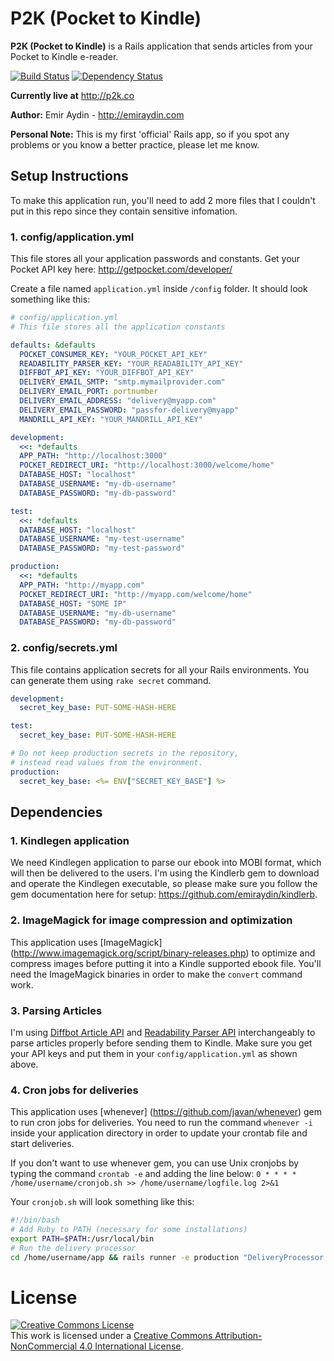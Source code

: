 P2K (Pocket to Kindle)
===
**P2K (Pocket to Kindle)** is a Rails application that sends articles from your Pocket to Kindle e-reader.

[![Build Status](https://travis-ci.org/emiraydin/p2k.svg?branch=master)](https://travis-ci.org/emiraydin/p2k)
[![Dependency Status](https://gemnasium.com/emiraydin/p2k.svg)](https://gemnasium.com/emiraydin/p2k)

**Currently live at** http://p2k.co

**Author:** Emir Aydin - http://emiraydin.com

**Personal Note:** This is my first 'official' Rails app, so if you spot any problems or you know a better practice, please let me know.

## Setup Instructions

To make this application run, you'll need to add 2 more files that I couldn't put in this repo since they contain sensitive infomation.

### 1. config/application.yml

This file stores all your application passwords and constants.
Get your Pocket API key here: http://getpocket.com/developer/

Create a file named `application.yml` inside `/config` folder. It should look something like this:

```yml
# config/application.yml
# This file stores all the application constants

defaults: &defaults
  POCKET_CONSUMER_KEY: "YOUR_POCKET_API_KEY"
  READABILITY_PARSER_KEY: "YOUR_READABILITY_API_KEY"
  DIFFBOT_API_KEY: "YOUR_DIFFBOT_API_KEY"
  DELIVERY_EMAIL_SMTP: "smtp.mymailprovider.com"
  DELIVERY_EMAIL_PORT: portnumber
  DELIVERY_EMAIL_ADDRESS: "delivery@myapp.com"
  DELIVERY_EMAIL_PASSWORD: "passfor-delivery@myapp"
  MANDRILL_API_KEY: "YOUR_MANDRILL_API_KEY"

development:
  <<: *defaults
  APP_PATH: "http://localhost:3000"
  POCKET_REDIRECT_URI: "http://localhost:3000/welcome/home"
  DATABASE_HOST: "localhost"
  DATABASE_USERNAME: "my-db-username"
  DATABASE_PASSWORD: "my-db-password"

test:
  <<: *defaults
  DATABASE_HOST: "localhost"
  DATABASE_USERNAME: "my-test-username"
  DATABASE_PASSWORD: "my-test-password"

production:
  <<: *defaults
  APP_PATH: "http://myapp.com"
  POCKET_REDIRECT_URI: "http://myapp.com/welcome/home"
  DATABASE_HOST: "SOME IP"
  DATABASE_USERNAME: "my-db-username"
  DATABASE_PASSWORD: "my-db-password"
```

### 2. config/secrets.yml
This file contains application secrets for all your Rails environments. You can generate them using `rake secret` command.

```yml
development:
  secret_key_base: PUT-SOME-HASH-HERE

test:
  secret_key_base: PUT-SOME-HASH-HERE

# Do not keep production secrets in the repository,
# instead read values from the environment.
production:
  secret_key_base: <%= ENV["SECRET_KEY_BASE"] %>
```

## Dependencies

### 1. Kindlegen application
We need Kindlegen application to parse our ebook into MOBI format, which will then be delivered to the users. I'm using the Kindlerb gem to download and operate the Kindlegen executable, so please make sure you follow the gem documentation here for setup: https://github.com/emiraydin/kindlerb.

### 2. ImageMagick for image compression and optimization
This application uses [ImageMagick] (http://www.imagemagick.org/script/binary-releases.php) to optimize and compress images before putting it into a Kindle supported ebook file. You'll need the ImageMagick binaries in order to make the `convert` command work.

### 3. Parsing Articles
I'm using [Diffbot Article API](http://www.diffbot.com/products/automatic/article/) and [Readability Parser API](https://readability.com/developers/api/parser) interchangeably to parse articles properly before sending them to Kindle. Make sure you get your API keys and put them in your `config/application.yml` as shown above.

### 4. Cron jobs for deliveries
This application uses [whenever] (https://github.com/javan/whenever) gem to run cron jobs for deliveries.
You need to run the command `whenever -i` inside your application directory in order to update your crontab file and start deliveries.

If you don't want to use whenever gem, you can use Unix cronjobs by typing the command `crontab -e` and adding the line below:
`0 * * * * /home/username/cronjob.sh >> /home/username/logfile.log 2>&1`

Your `cronjob.sh` will look something like this:
```sh
#!/bin/bash
# Add Ruby to PATH (necessary for some installations)
export PATH=$PATH:/usr/local/bin
# Run the delivery processor
cd /home/username/app && rails runner -e production "DeliveryProcessor.check"
```

License
===
<a rel="license" href="http://creativecommons.org/licenses/by-nc/4.0/"><img alt="Creative Commons License" style="border-width:0" src="https://i.creativecommons.org/l/by-nc/4.0/88x31.png" /></a><br />This work is licensed under a <a rel="license" href="http://creativecommons.org/licenses/by-nc/4.0/">Creative Commons Attribution-NonCommercial 4.0 International License</a>.
